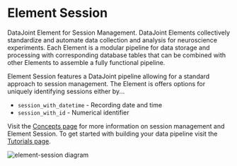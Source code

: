# Element Session

DataJoint Element for Session Management. DataJoint Elements collectively standardize
and automate data collection and analysis for neuroscience experiments.  Each Element is
a modular pipeline for data storage and processing with corresponding database tables
that can be combined with other Elements to assemble a fully functional pipeline.

Element Session features a DataJoint pipeline allowing for a standard approach to
session management. The Element is offers options for uniquely identifying sessions
either by...

- `session_with_datetime` - Recording date and time
- `session_with_id` - Numerical identifier

Visit the [Concepts page](./concepts.md) for more information on session management and
Element Session.  To get started with building your data pipeline visit the
[Tutorials page](./tutorials.md).

![element-session diagram](https://raw.githubusercontent.com/datajoint/element-session/main/images/session_diagram.svg)
